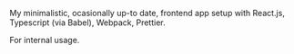 My minimalistic, ocasionally up-to date, frontend app setup with React.js, Typescript (via Babel), Webpack, Prettier.

For internal usage.
